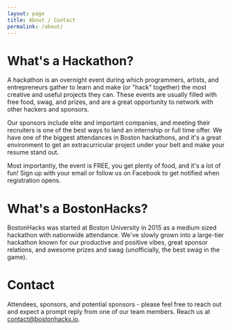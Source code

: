 ```yaml
---
layout: page
title: About / Contact
permalink: /about/
---
```


# What's a Hackathon? 

A hackathon is an overnight event during which programmers, artists, and entrepreneurs gather to learn and make (or "hack" together) the most creative and useful projects they can. These events are usually filled with free food, swag, and prizes, and are a great opportunity to network with other hackers and sponsors.

Our sponsors include elite and important companies, and meeting their recruiters is one of the best ways to land an internship or full time offer. We have one of the biggest attendances in Boston hackathons, and it's a great environment to get an extracurricular project under your belt and make your resume stand out.

Most importantly, the event is FREE, you get plenty of food, and it's a lot of fun! Sign up with your email or follow us on Facebook to get notified when registration opens.

# What's a BostonHacks?

BostonHacks was started at Boston University in 2015 as a medium sized hackathon with nationwide attendance. We've slowly grown into a large-tier hackathon known for our productive and positive vibes, great sponsor relations, and awesome prizes and swag (unofficially, the best swag in the game). 

# Contact

Attendees, sponsors, and potential sponsors - please feel free to reach out and expect a prompt reply from one of our team members. Reach us at contact@bostonhacks.io.
